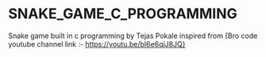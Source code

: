 # SNAKE_GAME_C_PROGRAMMING
Snake game built in c programming by Tejas Pokale inspired from {Bro code youtube channel link :- https://youtu.be/bI6e6qjJ8JQ}
